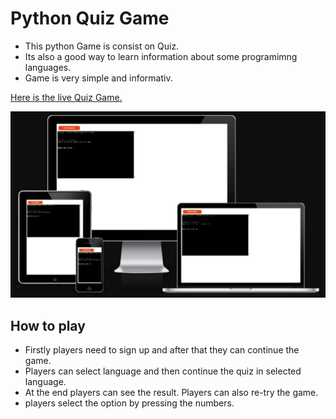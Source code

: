 # Python Quiz Game 

- This python Game is consist on Quiz. 
- Its also a good way to learn information about some programimng languages.
- Game is very simple and informativ.


[Here is the live Quiz Game.](https://python-quiz-game-3ac9886f5af6.herokuapp.com/)

![An image previewing all devices](/assets/main.jpeg)

 ## How to play
 
- Firstly players need to sign up and after that they can continue the game.
- Players can select language and then continue the quiz in selected language. 
- At the end players can see the result. Players can also re-try the game. 
- players select the option by pressing the numbers.  

